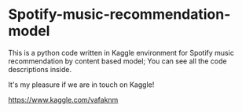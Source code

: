 # Spotify-music-recommendation-model

This is a python code written in Kaggle environment for Spotify music recommendation by content based model; You can see all the code descriptions inside.

It's my pleasure if we are in touch on Kaggle!

https://www.kaggle.com/vafaknm
